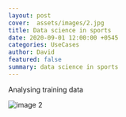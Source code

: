 ```yaml
---
layout: post
cover:  assets/images/2.jpg
title: Data science in sports
date: 2020-09-01 12:00:00 +0545
categories: UseCases
author: David
featured: false
summary: data science in sports
---
```


Analysing training data

![image 2](https://github.com/clijda/clijda.github.io/tree/master/assets/images/2.png)
